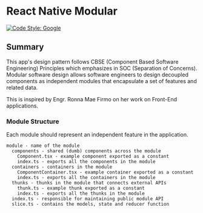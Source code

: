 # React Native Modular

[![Code Style: Google](https://img.shields.io/badge/code%20style-google-blueviolet.svg)](https://github.com/google/gts)


## Summary

This app's design pattern follows CBSE (Component Based Software Engineering) Principles which emphasizes in SOC (Separation of Concerns). Modular software design allows software engineers to design decoupled components as independent modules that encapsulate a set of features and related data.

This is inspired by Engr. Ronna Mae Firmo on her work on Front-End applications.

### Module Structure

Each module should represent an independent feature in the application.

```
module - name of the module
  components - shared (dumb) components across the module
    Component.tsx - example component exported as a constant
    index.ts - exports all the components in the module
  containers - containers in the module
    ComponentContainer.tsx - example container exported as a constant
    index.ts - exports all the containers in the module
  thunks - thunks in the module that connects external APIs
    thunk.ts - example thunk exported as a constant
    index.ts - exports all the thunks in the module
  index.ts - responsible for maintaining public module API
  slice.ts - contains the models, state and reducer function
```
